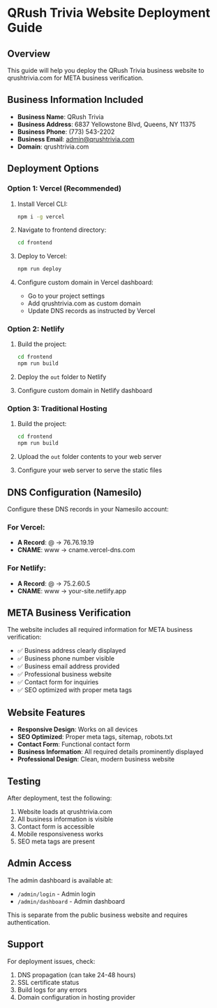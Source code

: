 # QRush Trivia Website Deployment Guide

## Overview
This guide will help you deploy the QRush Trivia business website to qrushtrivia.com for META business verification.

## Business Information Included
- **Business Name**: QRush Trivia
- **Business Address**: 6837 Yellowstone Blvd, Queens, NY 11375
- **Business Phone**: (773) 543-2202
- **Business Email**: admin@qrushtrivia.com
- **Domain**: qrushtrivia.com

## Deployment Options

### Option 1: Vercel (Recommended)
1. Install Vercel CLI:
   ```bash
   npm i -g vercel
   ```

2. Navigate to frontend directory:
   ```bash
   cd frontend
   ```

3. Deploy to Vercel:
   ```bash
   npm run deploy
   ```

4. Configure custom domain in Vercel dashboard:
   - Go to your project settings
   - Add qrushtrivia.com as custom domain
   - Update DNS records as instructed by Vercel

### Option 2: Netlify
1. Build the project:
   ```bash
   cd frontend
   npm run build
   ```

2. Deploy the `out` folder to Netlify
3. Configure custom domain in Netlify dashboard

### Option 3: Traditional Hosting
1. Build the project:
   ```bash
   cd frontend
   npm run build
   ```

2. Upload the `out` folder contents to your web server
3. Configure your web server to serve the static files

## DNS Configuration (Namesilo)
Configure these DNS records in your Namesilo account:

### For Vercel:
- **A Record**: @ → 76.76.19.19
- **CNAME**: www → cname.vercel-dns.com

### For Netlify:
- **A Record**: @ → 75.2.60.5
- **CNAME**: www → your-site.netlify.app

## META Business Verification
The website includes all required information for META business verification:
- ✅ Business address clearly displayed
- ✅ Business phone number visible
- ✅ Business email address provided
- ✅ Professional business website
- ✅ Contact form for inquiries
- ✅ SEO optimized with proper meta tags

## Website Features
- **Responsive Design**: Works on all devices
- **SEO Optimized**: Proper meta tags, sitemap, robots.txt
- **Contact Form**: Functional contact form
- **Business Information**: All required details prominently displayed
- **Professional Design**: Clean, modern business website

## Testing
After deployment, test the following:
1. Website loads at qrushtrivia.com
2. All business information is visible
3. Contact form is accessible
4. Mobile responsiveness works
5. SEO meta tags are present

## Admin Access
The admin dashboard is available at:
- `/admin/login` - Admin login
- `/admin/dashboard` - Admin dashboard

This is separate from the public business website and requires authentication.

## Support
For deployment issues, check:
1. DNS propagation (can take 24-48 hours)
2. SSL certificate status
3. Build logs for any errors
4. Domain configuration in hosting provider
